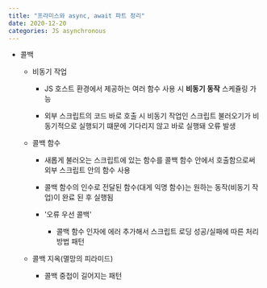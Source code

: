 ```yaml
---
title: "프라미스와 async, await 파트 정리"
date: 2020-12-20
categories: JS asynchronous
---
```


- 콜백

  - 비동기 작업

    - JS 호스트 환경에서 제공하는 여러 함수 사용 시 **비동기 동작** 스케쥴링 가능

    - 외부 스크립트의 코드 바로 호출 시 비동기 작업인 스크립트 불러오기가 비동기적으로 실행되기 떄문에 기다리지 않고 바로 실행돼 오류 발생

  - 콜백 함수

    - 새롭게 불러오는 스크립트에 있는 함수를 콜백 함수 안에서 호출함으로써 외부 스크립트 안의 함수 사용

    - 콜백 함수의 인수로 전달된 함수(대게 익명 함수)는 원하는 동작(비동기 작업)이 완료 된 후 실행됨

    - '오류 우선 콜백'

      - 콜백 함수 인자에 에러 추가해서 스크립트 로딩 성공/실패에 따른 처리 방법 패턴

  - 콜백 지옥(멸망의 피라미드)

    - 콜백 중첩이 길어지는 패턴
